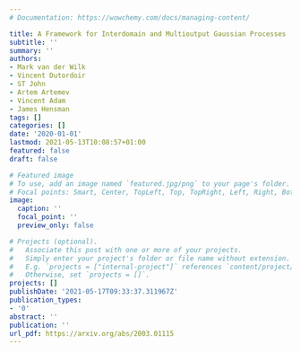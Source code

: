 ```yaml
---
# Documentation: https://wowchemy.com/docs/managing-content/

title: A Framework for Interdomain and Multioutput Gaussian Processes
subtitle: ''
summary: ''
authors:
- Mark van der Wilk
- Vincent Dutordoir
- ST John
- Artem Artemev
- Vincent Adam
- James Hensman
tags: []
categories: []
date: '2020-01-01'
lastmod: 2021-05-13T10:08:57+01:00
featured: false
draft: false

# Featured image
# To use, add an image named `featured.jpg/png` to your page's folder.
# Focal points: Smart, Center, TopLeft, Top, TopRight, Left, Right, BottomLeft, Bottom, BottomRight.
image:
  caption: ''
  focal_point: ''
  preview_only: false

# Projects (optional).
#   Associate this post with one or more of your projects.
#   Simply enter your project's folder or file name without extension.
#   E.g. `projects = ["internal-project"]` references `content/project/deep-learning/index.md`.
#   Otherwise, set `projects = []`.
projects: []
publishDate: '2021-05-17T09:33:37.311967Z'
publication_types:
- '0'
abstract: ''
publication: ''
url_pdf: https://arxiv.org/abs/2003.01115
---
```

